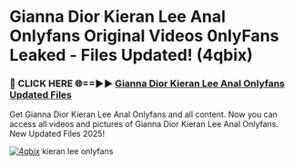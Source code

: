 # Gianna Dior Kieran Lee Anal Onlyfans Original Videos 0nlyFans Leaked - Files Updated! (4qbix)

<h3>🔴 CLICK HERE 🌐==►► <a href="https://tinyurl.com/x26r9saj" rel="nofollow">Gianna Dior Kieran Lee Anal Onlyfans Updated Files</a></h3>

Get Gianna Dior Kieran Lee Anal Onlyfans and all content. Now you can access all videos and pictures of Gianna Dior Kieran Lee Anal Onlyfans. New Updated Files 2025!

[![4qbix](https://i.imgur.com/LkgZPqh.gif)](https://tinyurl.com/x26r9saj)
kieran lee onlyfans